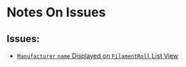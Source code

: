 # Notes On Issues

## Issues:
* [`Manufacturer` `name` Displayed on `FilamentRoll` List View](./048_manufacturer_name_displays.md)
